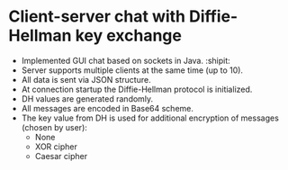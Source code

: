 # Client-server chat with Diffie-Hellman key exchange

* Implemented GUI chat based on sockets in Java. :shipit:
* Server supports multiple clients at the same time (up to 10).
* All data is sent via JSON structure.
* At connection startup the Diffie-Hellman protocol is initialized.
* DH values are generated randomly.
* All messages are encoded in Base64 scheme.
* The key value from DH is used for additional encryption of messages (chosen by user):
  * None
  * XOR cipher
  * Caesar cipher
